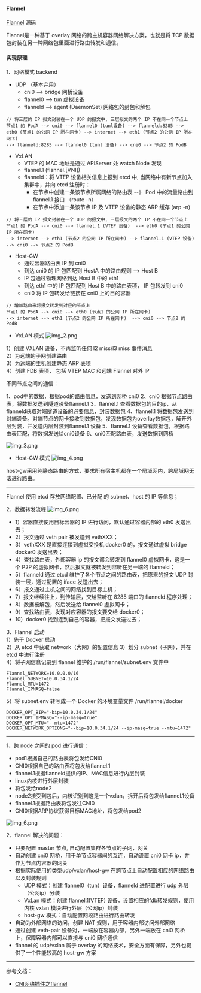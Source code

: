 #### Flannel

[Flannel](https://github.com/flannel-io/flannel) 源码

Flannel是一种基于 overlay 网络的跨主机容器网络解决方案，也就是将 TCP 数据包封装在另一种网络包里面进行路由转发和通信。

#### 实现原理

1、网络模式 backend
- UDP （基本弃用）
  - cni0 --> bridge 网桥设备  
  - flannel0 --> tun 虚拟设备  
  - flanneld --> agent (DaemonSet) 网络包的封包和解包   
```shell
// 将三层的 IP 报文封装在一个 UDP 的报文中, 三层报文的两个 IP 不在同一个节点上
节点1 的 PodA --> cni0 --> flannel0 (tunl设备) --> flanneld:8285 --> 
eth0 (节点1 的公网 IP 所在网卡) --> internet --> eth1 (节点2 的公网 IP 所在网卡)
--> flanneld:8285 --> flannel0 (tunl 设备) --> cni0 --> 节点2 的 PodB
```

- VxLAN
  - VTEP 的 MAC 地址是通过 APIServer 处 watch Node 发现 
  - flannel.1 (flannel.[VNI])
  - flanneld：将 VTEP 设备相关信息上报到 etcd 中, 当网络中有新节点加入集群中，并向 etcd 注册时：
    - 在节点中创建一条该节点所属网络的路由表 --》 Pod 中的流量路由到 flannel.1 接口 （route -n）
    - 在节点中添加一条该节点 IP 及 VTEP 设备的静态 ARP 缓存 (arp -n) 
```shell
// 将三层的 IP 报文封装在一个 UDP 的报文中, 三层报文的两个 IP 不在同一个节点上
节点1 的 PodA --> cni0 --> flannel.1 (VTEP 设备)  --> eth0 (节点1 的公网 IP 所在网卡) 
--> internet --> eth1 (节点2 的公网 IP 所在网卡) --> flannel.1 (VTEP 设备) --> cni0 --> 节点2 的 PodB
```  

- Host-GW
  - 通过容器路由表 IP 到 cni0
  - 到达 cni0 的 IP 包匹配到 HostA 中的路由规则 --> Host B
  - IP 包通过物理网络到达 Host B 中的 eth1
  - 到达 eth1 中的 IP 包匹配到 Host B 中的路由表项， IP 包转发到 cni0
  - cni0 将 IP 包转发给链接在 cni0 上的目的容器
```shell
// 增加路由来将报文转发到对应的节点上
节点1 的 PodA --> cni0 --> eth0 (节点1 的公网 IP 所在网卡) 
--> internet --> eth1 (节点2 的公网 IP 所在网卡)  --> cni0 --> 节点2 的 PodB
```

- VxLAN 模式
![img_2.png](img_2.png)

1）创建 VXLAN 设备，不再监听任何 l2 miss/l3 miss 事件消息  
2）为远端的子网创建路由  
3）为远端的主机创建静态 ARP 表项  
4）创建 FDB 表项， 包括 VTEP MAC 和远端 Flannel 对外 IP  

不同节点之间的通信：

1、pod中的数据，根据pod的路由信息，发送到网桥 cni0
2、cni0 根据节点路由表，将数据发送到隧道设备flannel.1
3、flannel.1 查看数据包的目的ip，从flanneld获取对端隧道设备的必要信息，封装数据包
4、flannel.1 将数据包发送到对端设备。对端节点的网卡接收到数据包，发现数据包为overlay数据包，解开外层封装，并发送内层封装到flannel.1 设备
5、flannel.1 设备查看数据包，根据路由表匹配，将数据发送给cni0设备
6、cni0匹配路由表，发送数据到网桥

![img_3.png](img_3.png)

- Host-GW 模式
![img_4.png](img_4.png)

host-gw采用纯静态路由的方式，要求所有宿主机都在一个局域网内，跨局域网无法进行路由。

---
Flannel 使用 etcd 存放网络配置、已分配 的 subnet、host 的 IP 等信息；  

2、数据转发流程
![img_6.png](img_5.png)

- 1）容器直接使用目标容器的 IP 进行访问，默认通过容器内部的 eth0 发送出去；
- 2）报文通过 veth pair 被发送到 vethXXX；
- 3）vethXXX 是直接连接到虚拟交换机 docker0 的，报文通过虚拟 bridge docker0 发送出去；
- 4）查找路由表，外部容器 ip 的报文都会转发到 flannel0 虚拟网卡，这是一个 P2P 的虚拟网卡，然后报文就被转发到监听在另一端的 flanneld；
- 5）flanneld 通过 etcd 维护了各个节点之间的路由表，把原来的报文 UDP 封装一层，通过配置的 iface 发送出去；
- 6）报文通过主机之间的网络找到目标主机；
- 7）报文继续往上，到传输层，交给监听在 8285 端口的 flanneld 程序处理；
- 8）数据被解包，然后发送给 flannel0 虚拟网卡；
- 9）查找路由表，发现对应容器的报文要交给 docker0；
- 10）docker0 找到连到自己的容器，把报文发送过去；

3、Flannel 启动  
1）先于 Docker 启动  
2）从 etcd 中获取 network（大网）的配置信息
3）划分 subnet（子网），并在 etcd 中进行注册  
4）将子网信息记录到 flannel 维护的 /run/flannel/subnet.env 文件中  
```shell
Flannel_NETWORK=10.0.0.0/16
Flannel_SUBNET=10.0.34.1/24
Flannel_MTU=1472
Flannel_IPMASQ=false
```
5）将 subnet.env 转写成一个 Docker 的环境变量文件 /run/flannel/docker
```shell
DOCKER_OPT_BIP="-bip=10.0.34.1/24"
DOCKER_OPT_IPMASQ="--ip-masq=true"
DOCKER_OPT_MTU="--mtu=1472"
DOCKER_NETWORK_OPTIONS="--bip=10.0.34.1/24 --ip-masq=true --mtu=1472"
```

---

1、跨 node 之间的 pod 进行通信：  
- pod1根据自己的路由表将包发给CNI0
- CNI0根据自己的路由表将包发给flannel.1
- flannel.1根据flanneld提供的IP、MAC信息进行内层封装
- linux内核进行外层封装
- 将包发给node2
- node2接受到包后，内核识别到这是一个vxlan，拆开后将包发给flannel.1设备
- flannel.1根据路由表将包发往CNI0
- CNI0根据ARP协议获得目标MAC地址，将包发给pod2

![img_6.png](img_6.png)

2、flannel 解决的问题：   
- 只要配置 master 节点, 自动配置集群各节点的子网，网关
- 自动创建 cni0 网桥，用于单节点容器间的互连，自动设置 cni0 网卡 ip，并作为节点内容器的网关
- 根据实际使用的类型udp/vxlan/host-gw 在跨节点上自动配置相应的网络路由以及封装规则
  - UDP 模式：创建 flannel0（tun）设备，flanneld 进配置进行 udp 外层（公网ip）分装
  - VxLan 模式：创建 flannel.1(VTEP) 设备，设置相应的fdb转发规则，使用内核 vxlan 模块进行外层（公网ip）封装
  - host-gw 模式：自动配置网段路由进行路由转发
- 自动为外部网络的访问，创建 NAT 规则，用于容器内部访问外部网络
- 通过创建 veth-pair 设备对，一端放在容器内部，另外一端放在 cni0 网桥上，保障容器内部可以直接与 cni0 网桥通信
- flannel 的 udp/vxlan 属于 overlay 的网络技术，安全方面有保障，另外也提供了一个性能较高的 host-gw 方案

---
参考文档：
- [CNI网络插件之flannel](https://blog.csdn.net/m0_48594855/article/details/107145561)






